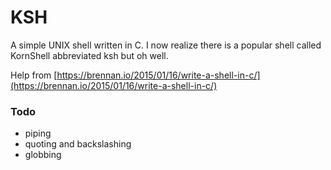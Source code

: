 # KSH

A simple UNIX shell written in C. I now realize there is a popular shell called KornShell abbreviated ksh but oh well.

Help from [https://brennan.io/2015/01/16/write-a-shell-in-c/](https://brennan.io/2015/01/16/write-a-shell-in-c/)

### Todo
* piping
* quoting and backslashing
* globbing
